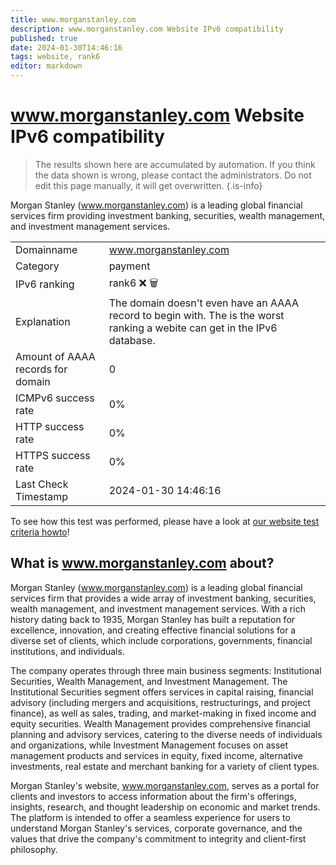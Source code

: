 ```yaml
---
title: www.morganstanley.com
description: www.morganstanley.com Website IPv6 compatibility
published: true
date: 2024-01-30T14:46:16
tags: website, rank6
editor: markdown
---
```


# www.morganstanley.com Website IPv6 compatibility

> The results shown here are accumulated by automation. If you think the data shown is wrong, please contact the administrators. 
> Do not edit this page manually, it will get overwritten.
{.is-info}

Morgan Stanley (www.morganstanley.com) is a leading global financial services firm providing investment banking, securities, wealth management, and investment management services.


|   |   |
| - | - |
| Domainname | www.morganstanley.com
| Category | payment |
| IPv6 ranking | rank6 :x: :wastebasket: |
| Explanation | The domain doesn't even have an AAAA record to begin with. The is the worst ranking a webite can get in the IPv6 database. |
| Amount of AAAA records for domain | 0 |
| ICMPv6 success rate | 0%|
| HTTP success rate | 0% |
| HTTPS success rate | 0% |
| Last Check Timestamp | 2024-01-30 14:46:16 |

To see how this test was performed, please have a look at [our website test criteria howto](/howto/testcriteria/website)!


## What is www.morganstanley.com about?
Morgan Stanley (www.morganstanley.com) is a leading global financial services firm that provides a wide array of investment banking, securities, wealth management, and investment management services. With a rich history dating back to 1935, Morgan Stanley has built a reputation for excellence, innovation, and creating effective financial solutions for a diverse set of clients, which include corporations, governments, financial institutions, and individuals.

The company operates through three main business segments: Institutional Securities, Wealth Management, and Investment Management. The Institutional Securities segment offers services in capital raising, financial advisory (including mergers and acquisitions, restructurings, and project finance), as well as sales, trading, and market-making in fixed income and equity securities. Wealth Management provides comprehensive financial planning and advisory services, catering to the diverse needs of individuals and organizations, while Investment Management focuses on asset management products and services in equity, fixed income, alternative investments, real estate and merchant banking for a variety of client types.

Morgan Stanley's website, www.morganstanley.com, serves as a portal for clients and investors to access information about the firm's offerings, insights, research, and thought leadership on economic and market trends. The platform is intended to offer a seamless experience for users to understand Morgan Stanley's services, corporate governance, and the values that drive the company's commitment to integrity and client-first philosophy.


